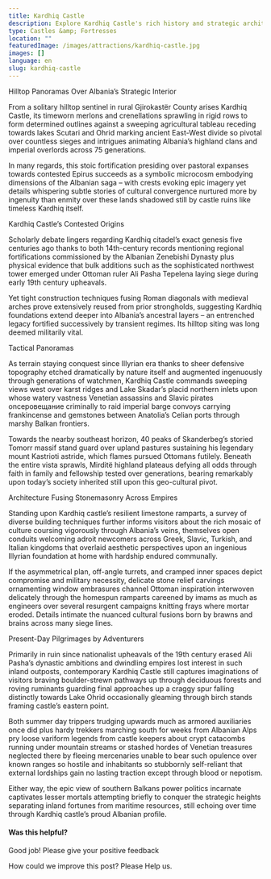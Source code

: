 ```yaml
---
title: Kardhiq Castle
description: Explore Kardhiq Castle's rich history and strategic architecture, a compelling destination that merges Albania's past with panoramic natural beauty.
type: Castles &amp; Fortresses
location: ""
featuredImage: /images/attractions/kardhiq-castle.jpg
images: []
language: en
slug: kardhiq-castle
---
```


Hilltop Panoramas Over Albania’s Strategic Interior

From a solitary hilltop sentinel in rural Gjirokastër County arises Kardhiq Castle, its timeworn merlons and crenellations sprawling in rigid rows to form determined outlines against a sweeping agricultural tableau receding towards lakes Scutari and Ohrid marking ancient East-West divide so pivotal over countless sieges and intrigues animating Albania’s highland clans and imperial overlords across 75 generations.

In many regards, this stoic fortification presiding over pastoral expanses towards contested Epirus succeeds as a symbolic microcosm embodying dimensions of the Albanian saga – with crests evoking epic imagery yet details whispering subtle stories of cultural convergence nurtured more by ingenuity than enmity over these lands shadowed still by castle ruins like timeless Kardhiq itself.

Kardhiq Castle’s Contested Origins

Scholarly debate lingers regarding Kardhiq citadel’s exact genesis five centuries ago thanks to both 14th-century records mentioning regional fortifications commissioned by the Albanian Zenebishi Dynasty plus physical evidence that bulk additions such as the sophisticated northwest tower emerged under Ottoman ruler Ali Pasha Tepelena laying siege during early 19th century upheavals.

Yet tight construction techniques fusing Roman diagonals with medieval arches prove extensively reused from prior strongholds, suggesting Kardhiq foundations extend deeper into Albania’s ancestral layers – an entrenched legacy fortified successively by transient regimes. Its hilltop siting was long deemed militarily vital.

Tactical Panoramas

As terrain staying conquest since Illyrian era thanks to sheer defensive topography etched dramatically by nature itself and augmented ingenuously through generations of watchmen, Kardhiq Castle commands sweeping views west over karst ridges and Lake Skadar’s placid northern inlets upon whose watery vastness Venetian assassins and Slavic pirates onceровещание criminally to raid imperial barge convoys carrying frankincense and gemstones between Anatolia’s Celian ports through marshy Balkan frontiers.

Towards the nearby southeast horizon, 40 peaks of Skanderbeg’s storied Tomorr massif stand guard over upland pastures sustaining his legendary mount Kastrioti astride, which flames pursued Ottomans futilely. Beneath the entire vista sprawls, Mirditë highland plateaus defying all odds through faith in family and fellowship tested over generations, bearing remarkably upon today’s society inherited still upon this geo-cultural pivot.

Architecture Fusing Stonemasonry Across Empires

Standing upon Kardhiq castle’s resilient limestone ramparts, a survey of diverse building techniques further informs visitors about the rich mosaic of culture coursing vigorously through Albania’s veins, themselves open conduits welcoming adroit newcomers across Greek, Slavic, Turkish, and Italian kingdoms that overlaid aesthetic perspectives upon an ingenious Illyrian foundation at home with hardship endured communally.

If the asymmetrical plan, off-angle turrets, and cramped inner spaces depict compromise and military necessity, delicate stone relief carvings ornamenting window embrasures channel Ottoman inspiration interwoven delicately through the homespun ramparts careened by imams as much as engineers over several resurgent campaigns knitting frays where mortar eroded. Details intimate the nuanced cultural fusions born by brawns and brains across many siege lines.

Present-Day Pilgrimages by Adventurers

Primarily in ruin since nationalist upheavals of the 19th century erased Ali Pasha’s dynastic ambitions and dwindling empires lost interest in such inland outposts, contemporary Kardhiq Castle still captures imaginations of visitors braving boulder-strewn pathways up through deciduous forests and roving ruminants guarding final approaches up a craggy spur falling distinctly towards Lake Ohrid occasionally gleaming through birch stands framing castle’s eastern point.

Both summer day trippers trudging upwards much as armored auxiliaries once did plus hardy trekkers marching south for weeks from Albanian Alps pry loose variform legends from castle keepers about crypt catacombs running under mountain streams or stashed hordes of Venetian treasures neglected there by fleeing mercenaries unable to bear such opulence over known ranges so hostile and inhabitants so stubbornly self-reliant that external lordships gain no lasting traction except through blood or nepotism.

Either way, the epic view of southern Balkans power politics incarnate captivates lesser mortals attempting briefly to conquer the strategic heights separating inland fortunes from maritime resources, still echoing over time through Kardhiq castle’s proud Albanian profile.

#### Was this helpful?

 

Good job! Please give your positive feedback

How could we improve this post? Please Help us.